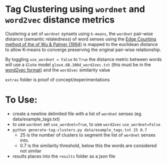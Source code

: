 # Tag Clustering using `wordnet` and `word2vec` distance metrics

Clustering a set of `wordnet` synsets using `k-means`, the `wordnet` pair-wise distance (semantic relatedness) of word senses using the [Edge Counting method of the of Wu & Palmer (1994)](https://pdfs.semanticscholar.org/6eff/221e1cf5ae28ce7dcb60515d028b98e37aa5.pdf) is mapped to the euclidean distance to allow K-means to converge preserving the original pair-wise relationship.

By toggling `use_wordnet = False` to `True` the distance metric between words will use a `GloVe` model `glove.6B.300d_word2vec.txt` (this must be in the [word2vec format](https://radimrehurek.com/gensim/scripts/glove2word2vec.html)) and the `word2vec` similarity value

`extras` folder is proof of concept/experimentations

# To Use:

- create a newline delimited file with a list of `wordnet` senses (eg. data/example_tags.txt)
- to use `wordnet` set `use_wordnet=True`, to use `word2vec` `use_wordnet=False`
- ```python generate-tag-clusters.py data/example_tags.txt 25 0.7```
  - 25 is the number of clusters to segment the list of `wordnet` senses into.
  - 0.7 is the similarity threshold, below this the words are considered not similar
- results places into the `results` folder as a json file

